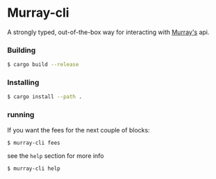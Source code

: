 # Murray-cli

A strongly typed, out-of-the-box way for interacting with [Murray's](https://github.com/Murray-Rothbot) api.

### Building

```bash
$ cargo build --release
```

### Installing

```bash
$ cargo install --path .
```

### running

If you want the fees for the next couple of blocks:
```bash
$ murray-cli fees
```

see the `help` section for more info

```bash
$ murray-cli help
```
